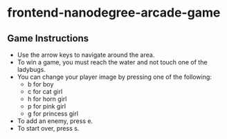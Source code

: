 frontend-nanodegree-arcade-game
===============================

## Game Instructions

* Use the arrow keys to navigate around the area.
* To win a game, you must reach the water and not touch one of the ladybugs.
* You can change your player image by pressing one of the following:
  - b for boy
  - c for cat girl
  - h for horn girl
  - p for pink girl
  - g for princess girl
* To add an enemy, press e.
* To start over, press s.